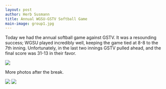 ```yaml
---
layout: post
author: Herb Susmann
title: Annual WGSU-GSTV Softball Game
main-image: group1.jpg
---
```

<!-- excerpt start -->

Today we had the annual softball game against GSTV. It was a resounding success; WGSU played incredibly well, keeping the game tied at 8-8 to the 7th inning. Unfortunately, in the last two innings GSTV pulled ahead, and the final score was 31-13 in their favor.

<img src='/img/group1.jpg' class='post-image-centered' />

More photos after the break.

<!-- excerpt end -->

<img src='/img/erik.jpg' class='post-image-centered' />
<img src='/img/group2.jpg' class='post-image-centered' />
